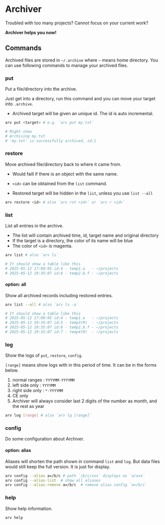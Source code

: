 # Archiver

Troubled with too many projects? Cannot focus on your current work?

**Archiver helps you now!**

## Commands

Archived files are stored in `~/.archive` where `~` means home directory. You can use following commands to manage your archived files.

### put

Put a file/directory into the archive.

Just get into a directory, run this command and you can move your target into `.archive`.

- Archived target will be given an unique id. The id is auto incremental.

```bash
arv put <target> # e.g. `arv put my.txt`

# Might show
# Archiving my.txt
# 'my.txt' is successfully archived, id:1
```

### restore

Move archived file/directory back to where it came from.

- Would faill if there is an object with the same name.

- `<id>` can be obtained from the `list` command.

- Restored target will be hidden in the `list`, unless you use `list --all`

```bash
arv restore <id> # also `arv rst <id>` or `arv r <id>`
```

### list

List all entries in the archive.

- The list will contain archived time, id, target name and original directory
- If the target is a directory, the color of its name will be blue
- The color of `<id>` is magenta.

```bash
arv list # also `arv ls`

# It should show a table like this
# 2025-05-12 17:00:05 id:4 - temp1.a   - ~/projects
# 2025-05-12 19:35:07 id:6 - temp2.b.f - ~/projects
```

#### option: all

Show all archived records including restored entries.

```bash
arv list --all # also `arv ls -a`

# It should show a table like this
# 2025-05-12 17:00:05 id:4 - temp1.a   - ~/projects
# 2025-05-12 19:35:07 id:5 - temp3(R)  - ~/projects
# 2025-05-12 19:35:07 id:6 - temp2.b.f - ~/projects
# 2025-05-12 19:35:07 id:7 - temp4(R)  - ~/projects
```

### log

Show the logs of `put`, `restore`, `config`.

`[range]` means show logs with in this period of time. It can be in the forms below.

1. normal ranges : `YYYYMM-YYYYMM`
2. left side only : `YYYYMM`
3. right side only : `*-YYYYMM`
4. CE only
5. Archiver will always consider last 2 digits of the number as month, and the rest as year

```bash
arv log [range] # also `arv lg [range]`
```

### config

Do some configuration about Archiver.

#### option: alias

Aliases will shorten the path shown in command `list` and `log`. But data files would still keep the full version. It is just for display.

```bash
arv config --alias a=/b/c # path `/b/c/xxx` displays as `a/xxx`
arv config --alias-list  # show all aliases
arv config --alias-remove a=/b/c  # remove alias config `a=/b/c`
```

### help

Show help information.

```bash
arv help
```
